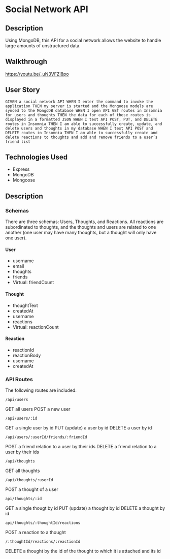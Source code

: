# Social Network API

## Description
Using MongoDB, this API for a social network allows the website to handle large amounts of unstructured data.

## Walkthrough
https://youtu.be/_uN3VFZl8po

## User Story
```
GIVEN a social network API WHEN I enter the command to invoke the application THEN my server is started and the Mongoose models are synced to the MongoDB database WHEN I open API GET routes in Insomnia for users and thoughts THEN the data for each of these routes is displayed in a formatted JSON WHEN I test API POST, PUT, and DELETE routes in Insomnia THEN I am able to successfully create, update, and delete users and thoughts in my database WHEN I test API POST and DELETE routes in Insomnia THEN I am able to successfully create and delete reactions to thoughts and add and remove friends to a user’s friend list
```

## Technologies Used
- Express
- MongoDB
- Mongoose
 
 ## Description

 ### Schemas
  
There are three schemas: Users, Thoughts, and Reactions. All reactions are subordinated to thoughts, and the thoughts and users are related to one another (one user may have many thoughts, but a thought will only have one user).

#### User

- username
- email
- thoughts
- friends
- Virtual: friendCount

#### Thought

- thoughtText
- createdAt
- username
- reactions
- Virtual: reactionCount

#### Reaction

- reactionId
- reactionBody
- username
- createdAt

### API Routes

The following routes are included:

`/api/users`

GET all users
POST a new user

`/api/users/:id`

GET a single user by id
PUT (update) a user by id
DELETE a user by id

`/api/users/:userId/friends/:friendId`

POST a friend relation to a user by their ids
DELETE a friend relation to a user by their ids

`/api/thoughts`

GET all thoughts

`/api/thoughts/:userId`

POST a thought of a user

`api/thoughts/:id`

GET a single thougt by id
PUT (update) a thought by id
DELETE a thought by id

`api/thoughts/:thoughtId/reactions`

POST a reaction to a thought

`/:thoughtId/reactions/:reactionId`

DELETE a thought by the id of the thought to which it is attached and its id

